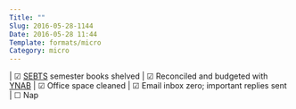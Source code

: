 ```yaml
---
Title: ""
Slug: 2016-05-28-1144
Date: 2016-05-28 11:44
Template: formats/micro
Category: micro
---
```


| ☑ [SEBTS] semester books shelved
| ☑ Reconciled and budgeted with [YNAB]
| ☑ Office space cleaned
| ☑ Email inbox zero; important replies sent
| ☐ Nap

[SEBTS]: http://www.sebts.edu
[YNAB]: https://www.youneedabudget.com
